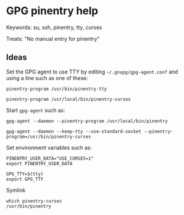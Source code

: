 # GPG pinentry help

Keywords: su, ssh, pinentry, tty, curses

Treats: "No manual entry for pinentry"

## Ideas

Set the GPG agent to use TTY by editing `~/.gnupg/gpg-agent.conf` and using a line such as one of these:
 
    pinentry-program /usr/bin/pinentry-tty

    pinentry-program /usr/local/bin/pinentry-curses

Start `gpg-agent` such as:

    gpg-agent --daemon --pinentry-program /usr/local/bin/pinentry

    gpg-agent --daemon --keep-tty --use-standard-socket --pinentry-program=/usr/bin/pinentry-curses

Set environment variables such as: 

    PINENTRY_USER_DATA="USE_CURSES=1"
    export PINENTRY_USER_DATA

    GPG_TTY=$(tty)
    export GPG_TTY

Symlink

    which pinentry-curses
    /usr/bin/pinentry


